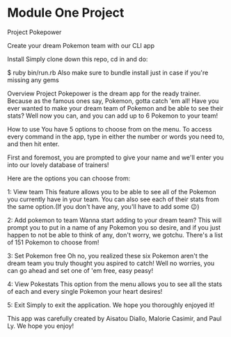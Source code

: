 # Module One Project 

Project Pokepower

Create your dream Pokemon team with our CLI app

Install
Simply clone down this repo, cd in and do:

$ ruby bin/run.rb
Also make sure to bundle install just in case if you're missing any gems

Overview
Project Pokepower is the dream app for the ready trainer. Because as the famous ones say, Pokemon, gotta catch 'em all! Have you ever wanted to make your dream team of Pokemon and be able to see their stats? Well now you can, and you can add up to 6 Pokemon to your team!

How to use
You have 5 options to choose from on the menu. To access every command in the app, type in either the number or words you need to, and then hit enter.

First and foremost, you are prompted to give your name and we'll enter you into our lovely database of trainers!

Here are the options you can choose from:

1: View team
This feature allows you to be able to see all of the Pokemon you currently have in your team. You can also see each of their stats from the same option.(If you don't have any, you'll have to add some 😉)

2: Add pokemon to team
Wanna start adding to your dream team? This will prompt you to put in a name of any Pokemon you so desire, and if you just happen to not be able to think of any, don't worry, we gotchu. There's a list of 151 Pokemon to choose from!

3: Set Pokemon free
Oh no, you realized these six Pokemon aren't the dream team you truly thought you aspired to catch! Well no worries, you can go ahead and set one of 'em free, easy peasy!

4: View Pokestats
This option from the menu allows you to see all the stats of each and every single Pokemon your heart desires!

5: Exit
Simply to exit the application. We hope you thoroughly enjoyed it!


This app was carefully created by Aisatou Diallo, Malorie Casimir, and Paul Ly. We hope you enjoy!
